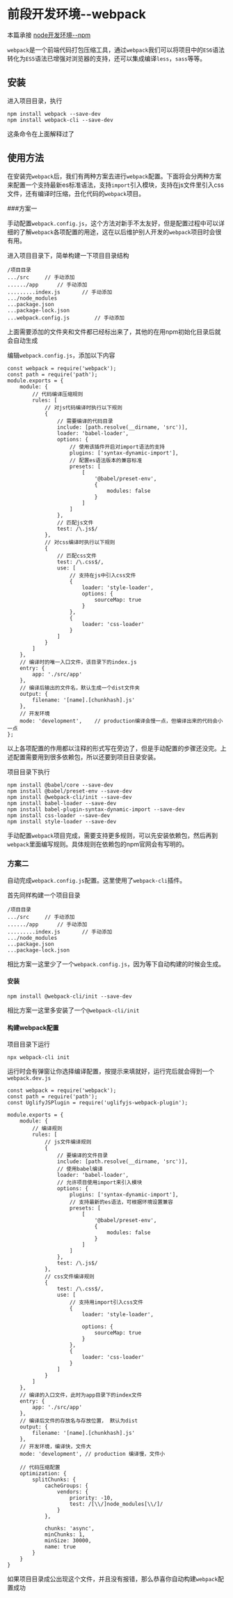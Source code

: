 # 前段开发环境--webpack
本篇承接 [node开发环境--npm][npm]

`webpack`是一个前端代码打包压缩工具，通过`webpack`我们可以将项目中的`ES6`语法转化为`ES5`语法已增强对浏览器的支持，还可以集成编译`less`，`sass`等等。
## 安装
进入项目目录，执行
	
	npm install webpack --save-dev
	npm install webpack-cli --save-dev
这条命令在上面解释过了

## 使用方法
在安装完`webpack`后，我们有两种方案去进行`webpack`配置。下面将会分两种方案来配置一个支持最新es标准语法，支持`import`引入模块，支持在js文件里引入css文件，还有编译时压缩，丑化代码的`webpack`项目。

###方案一

手动配置`webpack.config.js`，这个方法对新手不太友好，但是配置过程中可以详细的了解`webpack`各项配置的用途，这在以后维护别人开发的`webpack`项目时会很有用。

进入项目目录下，简单构建一下项目目录结构
	
	/项目目录
	.../src		// 手动添加
	....../app		// 手动添加
	.........index.js		// 手动添加
	.../node_modules 
	...package.json
	...package-lock.json
	...webpack.config.js		// 手动添加
上面需要添加的文件夹和文件都已经标出来了，其他的在用npm初始化目录后就会自动生成

编辑`webpack.config.js`，添加以下内容

	const webpack = require('webpack');
	const path = require('path');
	module.exports = {
		module: {
			// 代码编译压缩规则
			rules: [
				// 对js代码编译时执行以下规则
				{
					// 需要编译的代码目录
					include: [path.resolve(__dirname, 'src')],
					loader: 'babel-loader',
					options: {
						// 使用该插件开启对import语法的支持
						plugins: ['syntax-dynamic-import'],
						// 配置es语法版本的兼容标准
						presets: [
							[
								'@babel/preset-env',
								{
									modules: false
								}
							]
						]
					},
					// 匹配js文件
					test: /\.js$/
				},
				// 对css编译时执行以下规则
				{
					// 匹配css文件
					test: /\.css$/,
					use: [
						// 支持在js中引入css文件
						{
							loader: 'style-loader',
							options: {
								sourceMap: true
							}
						},
						{
							loader: 'css-loader'
						}
					]
				}
			]
		},
		// 编译时的唯一入口文件，该目录下的index.js
		entry: {
			app: './src/app'
		},
		// 编译后输出的文件名，默认生成一个dist文件夹
		output: {
			filename: '[name].[chunkhash].js'
		},
		// 开发环境
		mode: 'development',	// production编译会慢一点，但编译出来的代码会小一点
	};

以上各项配置的作用都以注释的形式写在旁边了，但是手动配置的步骤还没完。上述配置需要用到很多依赖包，所以还要到项目目录安装。

项目目录下执行

	npm install @babel/core --save-dev
	npm install @babel/preset-env --save-dev
	npm install @webpack-cli/init --save-dev
	npm install babel-loader --save-dev
	npm install babel-plugin-syntax-dynamic-import --save-dev
	npm install css-loader --save-dev
	npm install style-loader --save-dev
手动配置`webpack`项目完成，需要支持更多规则，可以先安装依赖包，然后再到`webpack`里面编写规则。具体规则在依赖包的npm官网会有写明的。
### 方案二
自动完成`webpack.config.js`配置。这里使用了`webpack-cli`插件。

首先同样构建一个项目目录

	/项目目录
	.../src		// 手动添加
	....../app		// 手动添加
	.........index.js		// 手动添加
	.../node_modules 
	...package.json
	...package-lock.json
相比方案一这里少了一个`webpack.config.js`，因为等下自动构建的时候会生成。
#### 安装
	npm install @webpack-cli/init --save-dev
相比方案一这里多安装了一个`@webpack-cli/init`
#### 构建webpack配置
项目目录下运行

	npx webpack-cli init
运行时会有弹窗让你选择编译配置，按提示来填就好，运行完后就会得到一个`webpack.dev.js`
	
	const webpack = require('webpack');
	const path = require('path');
	const UglifyJSPlugin = require('uglifyjs-webpack-plugin');
	
	module.exports = {
		module: {
			// 编译规则
			rules: [
				// js文件编译规则
				{
					// 要编译的文件目录
					include: [path.resolve(__dirname, 'src')],
					// 使用babel编译
					loader: 'babel-loader',
					// 允许项目使用import来引入模块
					options: {
						plugins: ['syntax-dynamic-import'],
						// 支持最新的es语法，可根据环境设置兼容
						presets: [
							[
								'@babel/preset-env',
								{
									modules: false
								}
							]
						]
					},
					test: /\.js$/
				},
				// css文件编译规则
				{
					test: /\.css$/,
					use: [
						// 支持用import引入css文件
						{
							loader: 'style-loader',
	
							options: {
								sourceMap: true
							}
						},
						{
							loader: 'css-loader'
						}
					]
				}
			]
		},
		// 编译的入口文件，此时为app目录下的index文件
		entry: {
			app: './src/app'
		},
		// 编译后文件的存放名与存放位置， 默认为dist
		output: {
			filename: '[name].[chunkhash].js'
		},
		// 开发环境，编译快，文件大
		mode: 'development', // production 编译慢，文件小
		
		// 代码压缩配置
		optimization: {
			splitChunks: {
				cacheGroups: {
					vendors: {
						priority: -10,
						test: /[\\/]node_modules[\\/]/
					}
				},
	
				chunks: 'async',
				minChunks: 1,
				minSize: 30000,
				name: true
			}
		}
	}
如果项目目录成公出现这个文件，并且没有报错，那么恭喜你自动构建`webpack`配置成功


[npm]: https://baidu.com